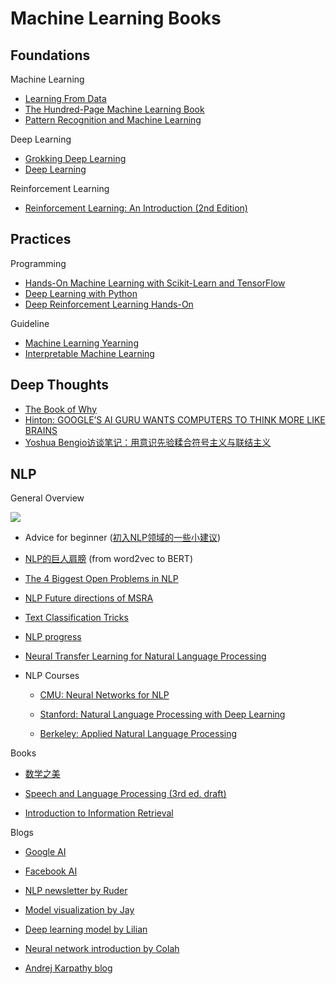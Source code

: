 # Machine Learning Books

## Foundations

Machine Learning

- [Learning From Data](https://github.com/quincyliang/machine-learning-books/blob/master/books/Yaser%20S.%20Abu-Mostafa%2C%20Malik%20Magdon-Ismail%2C%20Hsuan-Tien%20Lin%20-%20Learning%20From%20Data_%20A%20short%20course-AMLBook.com%20(2012).pdf)
- [The Hundred-Page Machine Learning Book](https://github.com/quincyliang/machine-learning-books/blob/master/books/Andriy%20Burkov%20-%20The%20Hundred-Page%20Machine%20Learning%20Book-Andriy%20Burkov%20(2019).pdf)
- [Pattern Recognition and Machine Learning](https://github.com/quincyliang/machine-learning-books/blob/master/books/PRML%20.pdf)

Deep Learning

- [Grokking Deep Learning](https://github.com/quincyliang/machine-learning-books/blob/master/books/Andrew%20W.%20Trask%20-%20Grokking%20Deep%20Learning-Manning%20Publications%20(2019).pdf)
- [Deep Learning](https://github.com/quincyliang/machine-learning-books/blob/master/books/deeplearningbook.pdf)

Reinforcement Learning

- [Reinforcement Learning: An Introduction (2nd Edition)](https://github.com/quincyliang/machine-learning-books/blob/master/books/Richard%20S.%20Sutton%2C%20Andrew%20G%20Barto%20-%20Reinforcement%20Learning_%20An%20Introduction%2C%202nd%20Edition-Bradford%20Books%20(2018).pdf)



## Practices

Programming

- [Hands-On Machine Learning with Scikit-Learn and TensorFlow](https://github.com/quincyliang/machine-learning-books/blob/master/books/Aure%CC%81lien%20Ge%CC%81ron%20-%20Hands-On%20Machine%20Learning%20with%20Scikit-Learn%20and%20TensorFlow%20Concepts%2C%20Tools%2C%20and%20Techniques%20to%20Build%20Intelligent%20Systems-O%E2%80%99Reilly%20Media%20(2017).pdf)
- [Deep Learning with Python](https://github.com/quincyliang/machine-learning-books/blob/master/books/Francois%20Chollet%20-%20Deep%20Learning%20with%20Python-Manning%20Publications%20(2017).pdf)
- [Deep Reinforcement Learning Hands-On](https://github.com/quincyliang/machine-learning-books/blob/master/books/Maxim%20Lapan%20-%20Deep%20Reinforcement%20Learning%20Hands-On_%20Apply%20modern%20RL%20methods%2C%20with%20deep%20Q-networks%2C%20value%20iteration%2C%20policy%20gradients%2C%20TRPO%2C%20AlphaGo%20Zero%20and%20more-Packt%20(2018).epub)

Guideline

- [Machine Learning Yearning](https://github.com/quincyliang/machine-learning-books/blob/master/books/machine-learning-yearning.pdf)
- [Interpretable Machine Learning](https://github.com/quincyliang/machine-learning-books/blob/master/books/interpretable-machine-learning.pdf)



## Deep Thoughts

- [The Book of Why](https://github.com/quincyliang/machine-learning-books/blob/master/books/Judea%20Pearl%2C%20Dana%20Mackenzie%20-%20The%20Book%20of%20Why_%20The%20New%20Science%20of%20Cause%20and%20Effect-Basic%20Books%20(2018).pdf)
- [Hinton: GOOGLE’S AI GURU WANTS COMPUTERS TO THINK MORE LIKE BRAINS](https://www.wired.com/story/googles-ai-guru-computers-think-more-like-brains/)
- [Yoshua Bengio访谈笔记：用意识先验糅合符号主义与联结主义](https://zhuanlan.zhihu.com/p/51138031)



## NLP

General Overview

![](https://github.com/quincyliang/machine-learning-books/blob/master/nlp.jpg)

- Advice for beginner ([初入NLP领域的一些小建议](http://www.zhuanzhi.ai/document/c59eb6ae1fed59a237b6c670485b6744))
- [NLP的巨人肩膀](https://zhuanlan.zhihu.com/p/50443871) (from word2vec to BERT)
- [The 4 Biggest Open Problems in NLP](http://ruder.io/4-biggest-open-problems-in-nlp/)
- [NLP Future directions of MSRA](https://www.jiqizhixin.com/articles/2018-11-25)
- [Text Classification Tricks](https://www.zhihu.com/question/265357659)
- [NLP progress](https://github.com/sebastianruder/NLP-progress)
- [Neural Transfer Learning for Natural Language Processing](http://ruder.io/thesis/neural_transfer_learning_for_nlp.pdf) 
- NLP Courses

  - [CMU: Neural Networks for NLP](http://phontron.com/class/nn4nlp2019/schedule.html?utm_campaign=NLP%20News&utm_medium=email&utm_source=Revue%20newsletter) 

  - [Stanford: Natural Language Processing with Deep Learning](http://web.stanford.edu/class/cs224n/?utm_campaign=NLP%20News&utm_medium=email&utm_source=Revue%20newsletter) 

  - [Berkeley: Applied Natural Language Processing](http://people.ischool.berkeley.edu/~dbamman/info256.html?utm_campaign=NLP%20News&utm_medium=email&utm_source=Revue%20newsletter) 


Books

- [数学之美](https://github.com/quincyliang/machine-learning-books/blob/master/books/%E6%95%B0%E5%AD%A6%E4%B9%8B%E7%BE%8E.pdf)

- [Speech and Language Processing (3rd ed. draft)](https://web.stanford.edu/~jurafsky/slp3/)

- [Introduction to Information Retrieval](https://nlp.stanford.edu/IR-book/pdf/irbookonlinereading.pdf) 



Blogs

- [Google AI](https://ai.googleblog.com/)

- [Facebook AI](https://ai.facebook.com/blog/) 

- [NLP newsletter by Ruder](http://newsletter.ruder.io/)

- [Model visualization by Jay](http://jalammar.github.io/)

- [Deep learning model by Lilian](https://lilianweng.github.io/lil-log/) 

- [Neural network introduction by Colah](http://colah.github.io/)

- [Andrej Karpathy blog](http://karpathy.github.io/)

  

